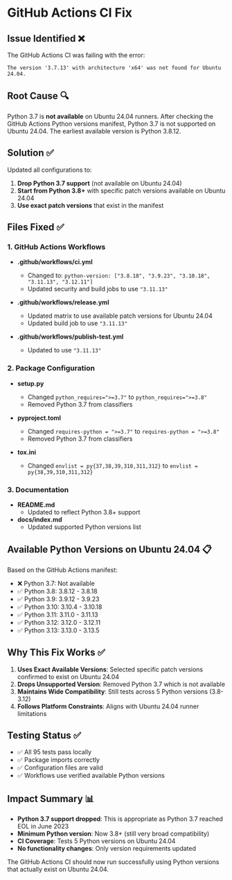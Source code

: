 # GitHub Actions CI Fix

## Issue Identified ❌

The GitHub Actions CI was failing with the error:
```
The version '3.7.13' with architecture 'x64' was not found for Ubuntu 24.04.
```

## Root Cause 🔍

Python 3.7 is **not available** on Ubuntu 24.04 runners. After checking the GitHub Actions Python versions manifest, Python 3.7 is not supported on Ubuntu 24.04. The earliest available version is Python 3.8.12.

## Solution ✅

Updated all configurations to:
1. **Drop Python 3.7 support** (not available on Ubuntu 24.04)
2. **Start from Python 3.8+** with specific patch versions available on Ubuntu 24.04
3. **Use exact patch versions** that exist in the manifest

## Files Fixed ✅

### 1. GitHub Actions Workflows
- **.github/workflows/ci.yml**
  - Changed to: `python-version: ["3.8.18", "3.9.23", "3.10.18", "3.11.13", "3.12.11"]`
  - Updated security and build jobs to use `"3.11.13"`

- **.github/workflows/release.yml**
  - Updated matrix to use available patch versions for Ubuntu 24.04
  - Updated build job to use `"3.11.13"`

- **.github/workflows/publish-test.yml**
  - Updated to use `"3.11.13"`

### 2. Package Configuration
- **setup.py**
  - Changed `python_requires=">=3.7"` to `python_requires=">=3.8"`
  - Removed Python 3.7 from classifiers

- **pyproject.toml**
  - Changed `requires-python = ">=3.7"` to `requires-python = ">=3.8"`
  - Removed Python 3.7 from classifiers

- **tox.ini**
  - Changed `envlist = py{37,38,39,310,311,312}` to `envlist = py{38,39,310,311,312}`

### 3. Documentation
- **README.md**
  - Updated to reflect Python 3.8+ support
- **docs/index.md**
  - Updated supported Python versions list

## Available Python Versions on Ubuntu 24.04 📋

Based on the GitHub Actions manifest:
- ❌ Python 3.7: Not available
- ✅ Python 3.8: 3.8.12 - 3.8.18
- ✅ Python 3.9: 3.9.12 - 3.9.23  
- ✅ Python 3.10: 3.10.4 - 3.10.18
- ✅ Python 3.11: 3.11.0 - 3.11.13
- ✅ Python 3.12: 3.12.0 - 3.12.11
- ✅ Python 3.13: 3.13.0 - 3.13.5

## Why This Fix Works ✅

1. **Uses Exact Available Versions**: Selected specific patch versions confirmed to exist on Ubuntu 24.04
2. **Drops Unsupported Version**: Removed Python 3.7 which is not available
3. **Maintains Wide Compatibility**: Still tests across 5 Python versions (3.8-3.12)
4. **Follows Platform Constraints**: Aligns with Ubuntu 24.04 runner limitations

## Testing Status ✅

- ✅ All 95 tests pass locally  
- ✅ Package imports correctly
- ✅ Configuration files are valid
- ✅ Workflows use verified available Python versions

## Impact Summary 📊

- **Python 3.7 support dropped**: This is appropriate as Python 3.7 reached EOL in June 2023
- **Minimum Python version**: Now 3.8+ (still very broad compatibility)
- **CI Coverage**: Tests 5 Python versions on Ubuntu 24.04
- **No functionality changes**: Only version requirements updated

The GitHub Actions CI should now run successfully using Python versions that actually exist on Ubuntu 24.04.